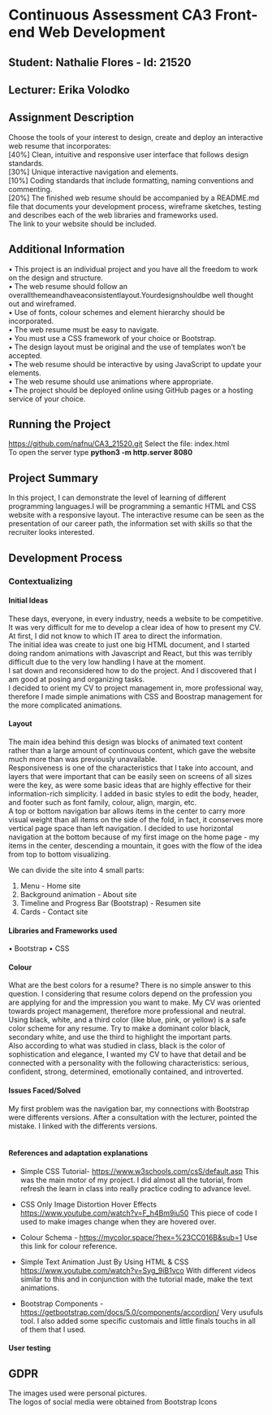 # Continuous Assessment CA3 Front-end Web Development
## Student: Nathalie Flores - Id: 21520
## Lecturer: Erika Volodko 

## Assignment Description  
Choose the tools of your interest to design, create and deploy an interactive web resume that  incorporates:<br>
[40%] Clean, intuitive and responsive user interface that follows design standards. <br>
[30%] Unique interactive navigation and elements. <br>
[10%] Coding standards that include formatting, naming conventions and commenting.<br>
[20%] The finished web resume should be accompanied by a README.md file that documents your development process, wireframe sketches, testing and describes each of the web libraries and frameworks used. 
<br>The link to your website should be included.<br>

## Additional Information   
• This project is an individual project and you have all the freedom to work on the design and structure. <br>
• The web resume should follow an overallthemeandhaveaconsistentlayout.Yourdesignshouldbe well thought out and wireframed. <br>
• Use of fonts, colour schemes and element hierarchy should be incorporated. <br>
• The web resume must be easy to navigate. <br>
• You must use a CSS framework of your choice or Bootstrap. <br>
• The design layout must be original and the use of templates won’t be accepted. <br>
• The web resume should be interactive by using JavaScript to update your elements. <br>
• The web resume should use animations where appropriate. <br>
• The project should be deployed online using GitHub pages or a hosting service of your choice. <br>

## Running the Project
https://github.com/nafnu/CA3_21520.git
Select the file: index.html<br>
To open the server type <strong>python3 -m http.server 8080</strong>

## Project Summary
In this project, I can demonstrate the level of learning of different programming languages.I will be programming a semantic HTML and CSS website with a responsive layout. The interactive resume can be seen as the presentation of our career path, the information set with skills so that the recruiter looks interested.

## Development Process
### Contextualizing

#### Initial Ideas
These days, everyone, in every industry, needs a website to be competitive. <br> It was very difficult for me to develop a clear idea of how to present my CV. At first, I did not know to which IT area to direct the information.<br>The initial idea was create to just one big HTML document, and I started doing random animations with Javascript and React, but this was terribly difficult due to the very low handling I have at the moment. <br> I sat down and reconsidered how to do the project. And I discovered that I am good at posing and organizing tasks. <br> I decided to orient my CV to project management in, more professional way, therefore I made simple animations with CSS and Boostrap management for the more complicated animations.

#### Layout
The main idea behind this design was blocks of animated text content rather than a large amount of continuous content, which gave the website much more than was previously unavailable. <br>Responsiveness is one of the characteristics that I take into account, and layers that were important that can be easily seen on screens of all sizes were the key, as were some basic ideas that are highly effective for their information-rich simplicity.
I added in basic styles to edit the body, header, and footer such as font family, colour, align, margin, etc.<br>
A top or bottom navigation bar allows items in the center to carry more visual weight than all items on the side of the fold, in fact, it conserves more vertical page space than left navigation. I decided to use horizontal navigation at the bottom because of my first image on the home page - my items in the center, descending a mountain, it goes with the flow of the idea from top to bottom visualizing.

We can divide the site into 4 small parts:
1. Menu - Home site
2. Background animation - About site
3. Timeline and Progress Bar (Bootstrap) - Resumen site
4. Cards - Contact site

#### Libraries and Frameworks used
• Bootstrap
• CSS

#### Colour
What are the best colors for a resume? There is no simple answer to this question. I considering that resume colors depend on the profession you are applying for and the impression you want to make. My CV was oriented towards project management, therefore more professional and neutral. Using black, white, and a third color (like blue, pink, or yellow) is a safe color scheme for any resume. Try to make a dominant color black, secondary white, and use the third to highlight the important parts. <br>
Also according to what was studied in class, black is the color of sophistication and elegance, I wanted my CV to have that detail and be connected with a personality with the following characteristics: serious, confident, strong, determined, emotionally contained, and introverted.

#### Issues Faced/Solved
My first problem was the navigation bar, my connections with Bootstrap were differents versions. After a consultation with the lecturer, pointed the mistake. I linked with the differents versions.
<br><br>


#### References and adaptation explanations
* Simple CSS Tutorial- https://www.w3schools.com/csS/default.asp
This was the main motor of my project. I did almost all the tutorial, from refresh the learn in class into really practice coding to advance level. 

* CSS Only Image Distortion Hover Effects https://www.youtube.com/watch?v=F_h4Bm9iu50
This piece of code I used to make images change when they are hovered over.

* Colour Schema - https://mycolor.space/?hex=%23CC016B&sub=1
Use this link for colour reference.

* Simple Text Animation Just By Using HTML & CSS https://www.youtube.com/watch?v=Syg_9iB1vco 
With different videos similar to this and in conjunction with the tutorial made, make the text animations.

* Bootstrap Components - https://getbootstrap.com/docs/5.0/components/accordion/
Very usufuls tool. I also added some specific customais and little finals touchs in all of them that I used. 





#### User testing


## GDPR
The images used were personal pictures.<br>
The logos of social media were obtained from Bootstrap Icons<br>

